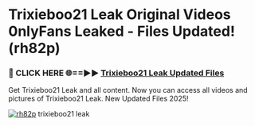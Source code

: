 # Trixieboo21 Leak Original Videos 0nlyFans Leaked - Files Updated! (rh82p)

<h3>🔴 CLICK HERE 🌐==►► <a href="https://tinyurl.com/4seja8ks" rel="nofollow">Trixieboo21 Leak Updated Files</a></h3>

Get Trixieboo21 Leak and all content. Now you can access all videos and pictures of Trixieboo21 Leak. New Updated Files 2025!

[![rh82p](https://i.imgur.com/EWjZXRe.gif)](https://tinyurl.com/4seja8ks)
trixieboo21 leak